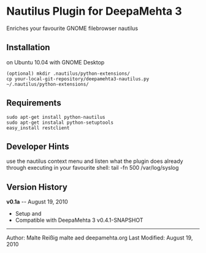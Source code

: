 Nautilus Plugin for DeepaMehta 3
================================

Enriches your favourite GNOME filebrowser nautilus

Installation
------------

on Ubuntu 10.04 with GNOME Desktop

    (optional) mkdir .nautilus/python-extensions/
    cp your-local-git-repository/deepamehta3-nautilus.py ~/.nautilus/python-extensions/

Requirements
------------

    sudo apt-get install python-nautilus
    sudo apt-get instalal python-setuptools
    easy_install restclient

Developer Hints
-----------

use the nautilus context menu and listen what the plugin does already through executing in your favourite shell:
    tail -fn 500 /var/log/syslog

Version History
---------------

**v0.1a** -- August 19, 2010

* Setup and 
* Compatible with DeepaMehta 3 v0.4.1-SNAPSHOT

------------
Author: Malte Reißig malte aed deepamehta.org
Last Modified: August 19, 2010
